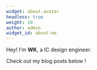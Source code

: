```yaml
---
widget: about.avatar
headless: true
weight: 10
author: admin
widget_id: about-me
---
```

Hey! I'm **WK**, a IC design engineer.

Check out my [](/about/)blog posts below !